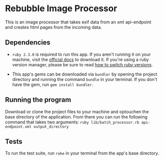 # Rebubble Image Processor

This is an image processor that takes exif data from an xml api-endpoint and creates html pages from the incoming data.

## Dependencies
  * `ruby 2.3.0` is required to run this app.  If you aren't running it on your machine, visit the [official docs](https://www.ruby-lang.org/en/documentation/installation/) to download it.  If you're using a ruby version manager, please be sure to read [how to switch ruby versions](https://www.ruby-lang.org/en/documentation/installation/#managers).

  * This app's gems can be downloaded via `bundler` by opening the project directory and running the command `bundle` in your terminal.  If you don't have the gem, run `gem install bundler`.

## Running the program

Download or clone the project files to your machine and optouchen the base directory of the application.  From there you can run the following command that takes two arguments:
`ruby lib/batch_processor.rb api-endpoint.xml output_directory`

## Tests

To run the test suite, run `rake` in your terminal from the app's base directory.
